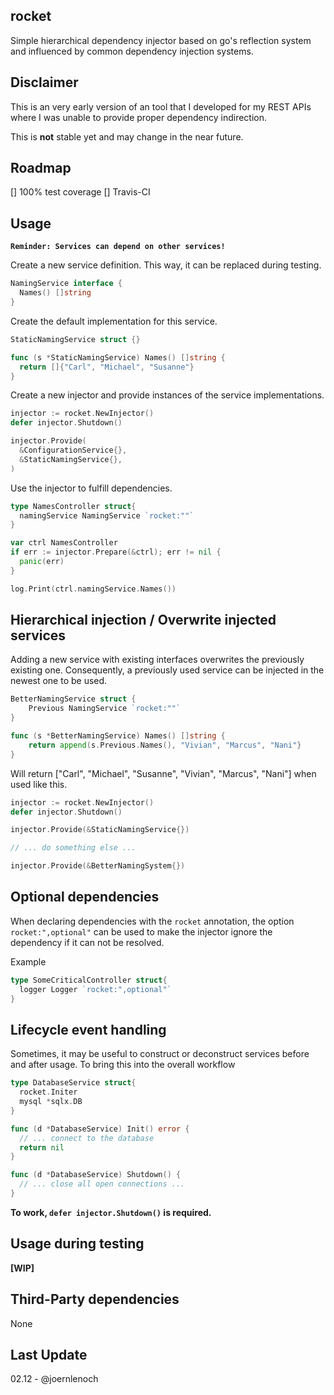 ## rocket

Simple hierarchical dependency injector based on go's reflection system and influenced by common dependency injection systems.

## Disclaimer

This is an very early version of an tool that I developed for my REST APIs where I was unable to provide proper
dependency indirection.

This is **not** stable yet and may change in the near future.

## Roadmap

[] 100% test coverage
[] Travis-CI

## Usage

**`Reminder: Services can depend on other services!`**

Create a new service definition. This way, it can be replaced during testing.

```go
NamingService interface {
  Names() []string
}
```

Create the default implementation for this service.
```go
StaticNamingService struct {}

func (s *StaticNamingService) Names() []string {
  return []{"Carl", "Michael", "Susanne"}
}
```

Create a new injector and provide instances of the service implementations.
```go
injector := rocket.NewInjector()
defer injector.Shutdown()

injector.Provide(
  &ConfigurationService{},
  &StaticNamingService{},
)
```

Use the injector to fulfill dependencies.
```go
type NamesController struct{
  namingService NamingService `rocket:""`
}

var ctrl NamesController
if err := injector.Prepare(&ctrl); err != nil {
  panic(err)
}

log.Print(ctrl.namingService.Names())
```

## Hierarchical injection / Overwrite injected services

Adding a new service with existing interfaces overwrites the previously existing one. Consequently, a previously 
used service can be injected in the newest one to be used. 

```go
BetterNamingService struct {
    Previous NamingService `rocket:""`
}

func (s *BetterNamingService) Names() []string {
	return append(s.Previous.Names(), "Vivian", "Marcus", "Nani"}
}
```

Will return ["Carl", "Michael", "Susanne", "Vivian", "Marcus", "Nani"] when used like this.

```go
injector := rocket.NewInjector()
defer injector.Shutdown()

injector.Provide(&StaticNamingService{})

// ... do something else ...

injector.Provide(&BetterNamingSystem{})
```

## Optional dependencies

When declaring dependencies with the `rocket` annotation, the option `rocket:",optional"` can be used to make the injector ignore the dependency if it can not be resolved.

Example
```go
type SomeCriticalController struct{
  logger Logger `rocket:",optional"`
}
```

## Lifecycle event handling

Sometimes, it may be useful to construct or deconstruct services before and after usage. To bring this into the overall workflow

```go
type DatabaseService struct{
  rocket.Initer
  mysql *sqlx.DB
}

func (d *DatabaseService) Init() error {
  // ... connect to the database
  return nil
}

func (d *DatabaseService) Shutdown() {
  // ... close all open connections ...
}

```

**To work, `defer injector.Shutdown()` is required.**

## Usage during testing

**[WIP]**

## Third-Party dependencies

None

## Last Update

02.12 - @joernlenoch

